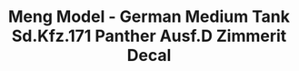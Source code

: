 ---
layout: product
title: "Meng Model - German Medium Tank Sd.Kfz.171 Panther Ausf.D Zimmerit Decal"
price: "TBA" 
desc: "N/A"
img_path: "/assets/img/MM-SPS-058.jpg"
brand: "N/A"
available: false
special_offer: false
new: false
soon: false
cat: "010000"
subcat: "011000"
subsubcat: "0N/A"
sifra: "MM-SPS-058"
---